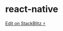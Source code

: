 # react-native

[Edit on StackBlitz ⚡️](https://stackblitz.com/edit/nativescript-stackblitz-templates-gmdakg)
